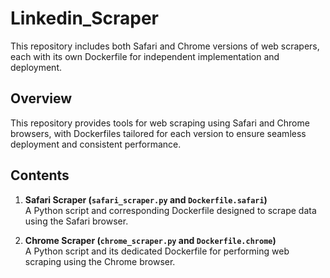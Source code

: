 # Linkedin_Scraper
This repository includes both Safari and Chrome versions of web scrapers, each with its own Dockerfile for independent implementation and deployment.

## Overview

This repository provides tools for web scraping using Safari and Chrome browsers, with Dockerfiles tailored for each version to ensure seamless deployment and consistent performance.

## Contents

1. **Safari Scraper (`safari_scraper.py` and `Dockerfile.safari`)**  
   A Python script and corresponding Dockerfile designed to scrape data using the Safari browser.

2. **Chrome Scraper (`chrome_scraper.py` and `Dockerfile.chrome`)**  
   A Python script and its dedicated Dockerfile for performing web scraping using the Chrome browser.
